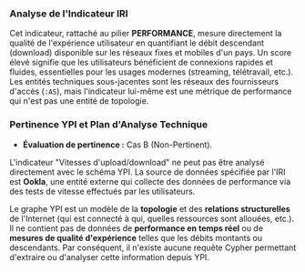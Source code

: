 ### Analyse de l'Indicateur IRI

Cet indicateur, rattaché au pilier **PERFORMANCE**, mesure directement la qualité de l'expérience utilisateur en quantifiant le débit descendant (download) disponible sur les réseaux fixes et mobiles d'un pays. Un score élevé signifie que les utilisateurs bénéficient de connexions rapides et fluides, essentielles pour les usages modernes (streaming, télétravail, etc.). Les entités techniques sous-jacentes sont les réseaux des fournisseurs d'accès (`:AS`), mais l'indicateur lui-même est une métrique de performance qui n'est pas une entité de topologie.

### Pertinence YPI et Plan d'Analyse Technique

* **Évaluation de pertinence :** Cas B (Non-Pertinent).

L'indicateur "Vitesses d'upload/download" ne peut pas être analysé directement avec le schéma YPI. La source de données spécifiée par l'IRI est **Ookla**, une entité externe qui collecte des données de performance via des tests de vitesse effectués par les utilisateurs.

Le graphe YPI est un modèle de la **topologie** et des **relations structurelles** de l'Internet (qui est connecté à qui, quelles ressources sont allouées, etc.). Il ne contient pas de données de **performance en temps réel** ou de **mesures de qualité d'expérience** telles que les débits montants ou descendants. Par conséquent, il n'existe aucune requête Cypher permettant d'extraire ou d'analyser cette information depuis YPI.